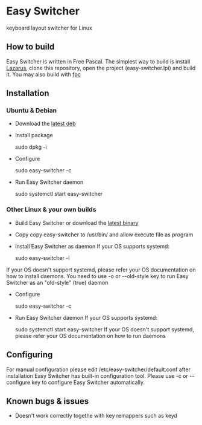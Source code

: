 # Easy Switcher
keyboard layout switcher for Linux

## How to build
Easy Switcher is written in Free Pascal. 
The simplest way to build is install [Lazarus](https://www.lazarus-ide.org/), clone this repository, open the project (easy-switcher.lpi) and build it.
You may also build with [fpc](https://www.freepascal.org/)

## Installation
### Ubuntu & Debian
* Download the [latest deb](https://github.com/freemind001/easy-switcher/releases)
* Install package

	sudo dpkg -i <path to easy-switcher.deb>
* Configure

	sudo easy-switcher -c
* Run Easy Switcher daemon

	sudo systemctl start easy-switcher

### Other Linux & your own builds
* Build Easy Switcher or download the [latest binary](https://github.com/freemind001/easy-switcher/releases)
* Copy copy easy-switcher to /usr/bin/ and allow execute file as program
* install Easy Switcher as daemon
If your OS supports systemd:

	sudo easy-switcher -i

If your OS doesn't support systemd, please refer your OS documentation on how to install daemons.
You need to use -o or --old-style key to run Easy Switcher as an "old-style" (true) daemon
* Configure

	sudo easy-switcher -c
* Run Easy Switcher daemon
If your OS supports systemd:

	sudo systemctl start easy-switcher
If your OS doesn't support systemd, please refer your OS documentation on how to run daemons

## Configuring
For manual configuration please edit /etc/easy-switcher/default.conf after installation
Easy Switcher has built-in configuration tool. Please use -c or --configure key to configure Easy Switcher automatically.

## Known bugs & issues
* Doesn't work correctly togethe with key remappers such as keyd
